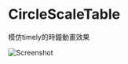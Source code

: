 # CircleScaleTable

模仿timely的時鐘動畫效果

![Screenshot](https://github.com/cuber5566/CircleScaleTable/blob/develop/app/src/main/res/drawable-mdpi/readme_p2.jpg)
